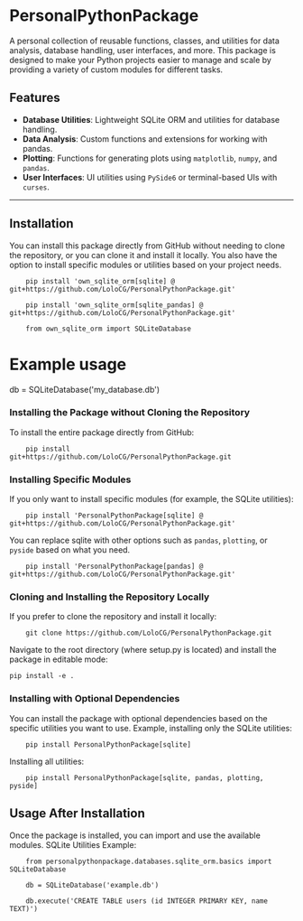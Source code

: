 # PersonalPythonPackage

A personal collection of reusable functions, classes, and utilities for data analysis, database handling, user interfaces, and more. This package is designed to make your Python projects easier to manage and scale by providing a variety of custom modules for different tasks.

## Features

- **Database Utilities**: Lightweight SQLite ORM and utilities for database handling.
- **Data Analysis**: Custom functions and extensions for working with pandas.
- **Plotting**: Functions for generating plots using `matplotlib`, `numpy`, and `pandas`.
- **User Interfaces**: UI utilities using `PySide6` or terminal-based UIs with `curses`.

---

## Installation

You can install this package directly from GitHub without needing to clone the repository, or you can clone it and install it locally. You also have the option to install specific modules or utilities based on your project needs.

        pip install 'own_sqlite_orm[sqlite] @ git+https://github.com/LoloCG/PersonalPythonPackage.git'
        
        pip install 'own_sqlite_orm[sqlite_pandas] @ git+https://github.com/LoloCG/PersonalPythonPackage.git'

        from own_sqlite_orm import SQLiteDatabase

# Example usage
db = SQLiteDatabase('my_database.db')

### Installing the Package without Cloning the Repository

To install the entire package directly from GitHub:

        pip install git+https://github.com/LoloCG/PersonalPythonPackage.git

### Installing Specific Modules

If you only want to install specific modules (for example, the SQLite utilities):

        pip install 'PersonalPythonPackage[sqlite] @ git+https://github.com/LoloCG/PersonalPythonPackage.git'


You can replace sqlite with other options such as `pandas`, `plotting`, or `pyside` based on what you need.

        pip install 'PersonalPythonPackage[pandas] @ git+https://github.com/LoloCG/PersonalPythonPackage.git'


### Cloning and Installing the Repository Locally

If you prefer to clone the repository and install it locally:

        git clone https://github.com/LoloCG/PersonalPythonPackage.git

Navigate to the root directory (where setup.py is located) and install the package in editable mode:

    pip install -e .

### Installing with Optional Dependencies

You can install the package with optional dependencies based on the specific utilities you want to use.
Example, installing only the SQLite utilities:

        pip install PersonalPythonPackage[sqlite]

Installing all utilities:

        pip install PersonalPythonPackage[sqlite, pandas, plotting, pyside]

## Usage After Installation
Once the package is installed, you can import and use the available modules. 
SQLite Utilities Example:

        from personalpythonpackage.databases.sqlite_orm.basics import SQLiteDatabase

        db = SQLiteDatabase('example.db')

        db.execute('CREATE TABLE users (id INTEGER PRIMARY KEY, name TEXT)')
